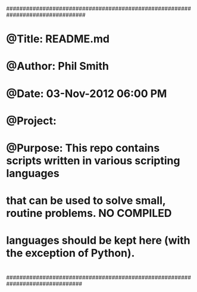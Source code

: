 ################################################################################
# @Title: README.md
#
# @Author: Phil Smith 
#
# @Date: 03-Nov-2012	06:00 PM
#
# @Project: 
#
# @Purpose: This repo contains scripts written in various scripting languages
#           that can be used to solve small, routine problems. NO COMPILED
#           languages should be kept here (with the exception of Python).
#
###############################################################################
